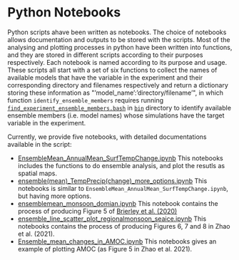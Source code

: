 # Python Notebooks

Python scripts ahave been written as notebooks. The choice of notebooks allows documentation and outputs to be stored with the scripts. Most of the analysing and plotting processes in python have been written into functions, and they are stored in different scripts according to their purposes respectively. Each notebook is named according to its purpose and usage. These scripts all start with a set of six functions to collect the names of available models that have the variable in the experiment and their corresponding directory and filenames respectively and return a dictionary storing these information as "’model_name’:’directory/filename’", in which function `identify_ensemble_members` requires running [`find_experiment_ensemble_members.bash`](https://github.com/pmip4/pmip_p2fvar_analyzer/tree/master/bin/find_experiment_ensemble_members.bash) in [`bin`](https://github.com/pmip4/pmip_p2fvar_analyzer/tree/master/bin) directory to identify available ensemble members (i.e. model names) whose simulations have the target variable in the experiment. 

Currently, we provide five notebooks, with detailed documentations available in the script:
- [EnsembleMean_AnnualMean_SurfTempChange.ipynb](https://github.com/pmip4/pmip_p2fvar_analyzer/blob/master/notebooks/EnsembleMean_AnnualMean_SurfTempChange.ipynb)
   This notebooks includes the functions to do ensemble analysis, and plot the resutls as spatial maps.
- [ensemble(mean)_TempPrecip(change)_more_options.ipynb](https://github.com/pmip4/pmip_p2fvar_analyzer/blob/master/notebooks/ensemble(mean)_TempPrecip(change)_more_options.ipynb)
   This notebooks is similar to `EnsembleMean_AnnualMean_SurfTempChange.ipynb`, but having more options.
- [ensemblemean_monsoon_domian.ipynb](https://github.com/pmip4/pmip_p2fvar_analyzer/blob/master/notebooks/ensemblemean_monsoon_domian.ipynb)
   This notebook contains the process of producing Figure 5 of [Brierley et al. (2020)](https://cp.copernicus.org/articles/16/1847/2020/)
- [ensemble_line_scatter_plot_regionalmonsoon_seaice.ipynb](https://github.com/pmip4/pmip_p2fvar_analyzer/blob/master/notebooks/ensemble_line_scatter_plot_regionalmonsoon_seaice.ipynb)
   This notebooks contains the process of producing Figures 6, 7 and 8 in Zhao et al. (2021).
- [Ensemble_mean_changes_in_AMOC.ipynb](https://github.com/pmip4/pmip_p2fvar_analyzer/blob/master/notebooks/Ensemble_mean_changes_in_AMOC.ipynb)
   This notebooks gives an example of plotting AMOC (as Figure 5 in Zhao et al. 2021).
